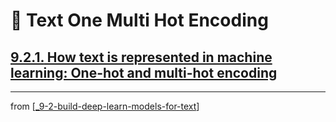 # 🧬 Text One Multi Hot Encoding

## [**9.2.1.** How text is represented in machine learning: One-hot and multi-hot encoding](https://livebook.manning.com/book/deep-learning-with-javascript/chapter-9/98)

---
from [[_9-2-build-deep-learn-models-for-text]]

[//begin]: # "Autogenerated link references for markdown compatibility"
[_9-2-build-deep-learn-models-for-text]: _9-2-build-deep-learn-models-for-text.md "🧬 Text Deep Learn Models"
[//end]: # "Autogenerated link references"
